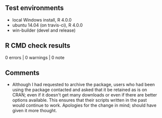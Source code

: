 ## Test environments
* local Windows install, R 4.0.0
* ubuntu 14.04 (on travis-ci), R 4.0.0
* win-builder (devel and release)

## R CMD check results

0 errors | 0 warnings | 0 note

## Comments

  - Although I had requested to archive the package, users who had been using
  the package contacted and asked that it be retained as is on CRAN; even if it
  doesn't get many downloads or even if there are better options available. This
  ensures that their scripts written in the past would continue to work.
  Apologies for the change in mind; should have given it more thought.
